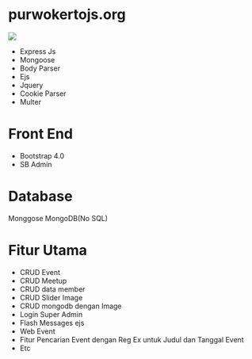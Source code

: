 # purwokertojs.org

<img src="https://github.com/201501138purwono/purwokertojs.org/blob/master/src/img/webprev.png">

<ul>
<li>Express Js</li>
<li>Mongoose</li>
<li>Body Parser</li>
<li>Ejs</li>
<li>Jquery</li>
<li>Cookie Parser</li>
<li>Multer</li>
</ul>

<h1>Front End</h1>
<ul>
<li>Bootstrap 4.0</li>
<li>SB Admin</li>
</ul>

<h1>Database </h1>

Monggose MongoDB(No SQL)

<h1>Fitur Utama</h1>
<ul>
<li>CRUD Event</li>
<li>CRUD Meetup</li>
<li>CRUD data member</li>
<li>CRUD Slider Image</li>
<li>CRUD mongodb dengan Image</li>
<li>Login Super Admin</li>
<li>Flash Messages ejs</li>
<li>Web Event</li>
<li>Fitur Pencarian Event dengan Reg Ex untuk Judul dan Tanggal Event</li>
<li>Etc</li>

</ul>
